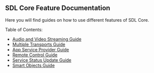 ## SDL Core Feature Documentation

Here you will find guides on how to use different features of SDL Core.

Table of Contents:

- [Audio and Video Streaming Guide](./audio-and-video-streaming-guide/)
- [Multiple Transports Guide](./multiple-transports-guide/)
- [App Service Provider Guide](./app-service-provider-guide/)
- [Remote Control Guide](./remote-control-guide/)
- [Service Status Update Guide](./service-status-update-guide/)
- [Smart Objects Guide](./smart-objects-guide/)
